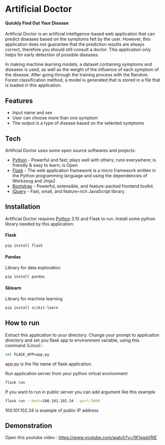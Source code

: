 # Artificial Doctor
#### Quickly Find Out Your Disease

Artificial Doctor is an artificial intelligence-based web application that can predict diseases based on the symptoms felt by the user. However, this application does not guarantee that the prediction results are always correct, therefore you should still consult a doctor. This application only helps for early detection of possible diseases.

In making machine learning models, a dataset containing symptoms and diseases is used, as well as the weight of the influence of each symptom of the disease. After going through the training process with the Random Forest classification method, a model is generated that is stored in a file that is loaded in this application.

## Features
- Input name and sex
- User can choose more than one symptom
- The output is a type of disease based on the selected symptoms

## Tech

Artificial Doctor uses some open source softwares and projects:

- [Python] - Powerful and fast; plays well with others; runs everywhere; is friendly & easy to learn; is Open.
- [Flask] - The web application framework is a micro framework written in the Python programming language and using the dependencies of Werkzeug and Jinja2
- [Bootstrap] - Powerful, extensible, and feature-packed frontend toolkit.
- [jQuery] - Fast, small, and feature-rich JavaScript library.

## Installation

Artificial Doctor requires [Python](https://python.org/) 3.10 and Flask to run.
Install some python library needed by this application:
#### Flask
```sh
pip install flask
```
#### Pandas
Library for data exploration
```sh
pip install pandas
```
#### Sklearn
Library for machine learning
```sh
pip install scikit-learn
```

## How to run
Extract this application to your directory.
Change your prompt to application directory and set you flask app to environment variable, using this command (Linux) :
```sh
set FLASK_APP=app.py
```
app.py is the file name of flask application.

Run application server from your python virtual environment
```sh
flask run
```
If you want to run in public server you can add argument like this example
```sh
flask run --host=100.101.102.34 --port:5000
```
100.101.102.34 is example of public IP address

## Demonstration
Open this youtube video :
https://www.youtube.com/watch?v=i1K1ggaVRIE

[Python]: <https://www.python.org/>
[FLask]: <https://flask.palletsprojects.com/>
[Bootstrap]: <https://getbootstrap.com/>
[jQuery]: <https://jquery.com/>
